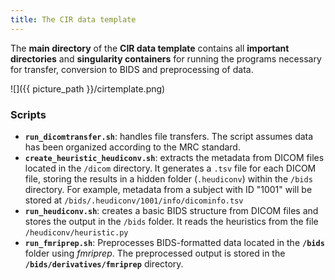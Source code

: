 ```yaml
---
title: The CIR data template
---
```


The **main directory** of the **CIR data template** contains all **important directories** and **singularity containers** for running the programs necessary for transfer, conversion to BIDS and preprocessing of data.

![]({{ picture_path }}/cirtemplate.png)

### Scripts&#x20;

* **`run_dicomtransfer.sh`**: handles file transfers. The script assumes data has been organized according to the MRC standard.
* **`create_heuristic_heudiconv.sh`**: extracts the metadata from DICOM files located in the `/dicom` directory. It generates a `.tsv` file for each DICOM file, storing the results in a hidden folder (`.heudiconv`) within the `/bids` directory. For example, metadata from a subject with ID "1001" will be stored at `/bids/.heudiconv/1001/info/dicominfo.tsv`
* **`run_heudiconv.sh`**: creates a basic BIDS structure from DICOM files and stores the output in the `/bids` folder. It reads the heuristics from the file `/heudiconv/heuristic.py`
* **`run_fmriprep.sh`**: Preprocesses BIDS-formatted data located in the **`/bids`** folder using _fmriprep_. The preprocessed output is stored in the **`/bids/derivatives/fmriprep`** directory.
